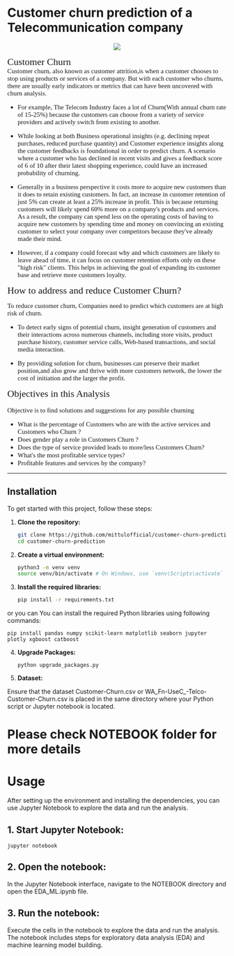 # Customer churn prediction of a Telecommunication company 

<center> <img src="https://i.ibb.co/5cq4fQz/CHURN-IMAGESS.jpg" > </center>


<a id = "2" ></a>
<span style="font-family:Georgia, serif; font-size:22px;">Customer Churn</span>
<br>
<span style="font-family:Georgia, serif; font-size:15px;">
Customer churn, also known as customer attrition,is when a customer chooses to stop using products or services of a company. But with each customer who churns, there are usually early indicators or metrics that can have been uncovered with churn analysis.</span>

- <span style="font-family:Georgia, serif; font-size:15px;"> For example, The Telecom Industry faces a lot of Churn(With annual churn rate of 15-25%) because the customers can choose from a variety of service providers and actively switch from existing to another.</span>


- <span style="font-family:Georgia, serif; font-size:15px;">  While looking at both Business operational insights (e.g. declining repeat purchases, reduced purchase quantity) and Customer experience insights along the customer feedbacks is foundational in order to predict churn. A scenario where a customer who has declined in recent visits and gives a feedback score of 6 of 10 after their latest shopping experience, could have an increased probability of churning.</span>

- <span style="font-family:Georgia, serif; font-size:15px;">  Generally in a business perspective it costs more to acquire new customers than it does to retain existing customers. In fact, an increase in customer retention of just 5% can create at least a 25% increase in profit. This is because returning customers will likely spend 60% more on a company's products and services. As a result, the company can spend less on the operating costs of having to acquire new customers by spending time and money on convincing an existing customer to select your company over competitors because they've already made their mind.</span>

- <span style="font-family:Georgia, serif; font-size:15px;">  However, if a company could forecast why and which customers are likely to leave ahead of time, it can focus on customer retention efforts only on these "high risk" clients. This helps in achieving the goal of expanding its customer base and retrieve more customers loyalty. </span>


<a id="churn"></a>
<a id = "3" ></a>
<span style="font-family:Georgia, serif; font-size:22px;">How to address and reduce Customer Churn?</span>


<span style="font-family:Georgia, serif; font-size:15px;"> To reduce customer churn, Companies need to predict which customers are at high risk of churn.</span>

- <span style="font-family:Georgia, serif; font-size:15px;">  To detect early signs of potential churn, insight generation of customers and their interactions across numerous channels, including store visits, product purchase history, customer service calls, Web-based transactions, and social media interaction. </span>

- <span style="font-family:Georgia, serif; font-size:15px;">  By providing solution for churn, businesses can preserve their market position,and also grow and thrive with more customers network, the lower the cost of initiation and the larger the profit.</span>


<a id = "4" ></a>
<span style="font-family:Georgia, serif; font-size:22px;">Objectives in this Analysis</span>
<br>
<br>
<span style="font-family:Georgia, serif; font-size:15px;"> Objective is to find solutions and suggestions for any possible churning </span>
- <span style="font-family:Georgia, serif; font-size:15px;">What is the percentage of Customers who are with the active services and Customers who Churn ?
    <br>
- <span style="font-family:Georgia, serif; font-size:15px;"> Does gender play a role in Customers Churn ?</span>
    <br>
- <span style="font-family:Georgia, serif; font-size:15px;"> Does the type of service provided leads to more/less Customers Churn?</span>
    <br>
- <span style="font-family:Georgia, serif; font-size:15px;"> What's the most profitable service types?</span>
    <br>
- <span style="font-family:Georgia, serif; font-size:15px;"> Profitable features and services by the company? </span>
<a id="objective"></a>

-------------------------------------------------

## Installation

To get started with this project, follow these steps:

1. **Clone the repository:**

    ```bash
    git clone https://github.com/mittulofficial/customer-churn-prediction.git
    cd customer-churn-prediction
    ```

2. **Create a virtual environment:**

    ```bash
    python3 -m venv venv
    source venv/bin/activate # On Windows, use `venv\Scripts\activate`
    ```

3. **Install the required libraries:**

    ```bash
    pip install -r requirements.txt
    ```
  or you can You can install the required Python libraries using following commands:
  ```
  pip install pandas numpy scikit-learn matplotlib seaborn jupyter plotly xgboost catboost

  ```
4. **Upgrade Packages:**
   ```
   python upgrade_packages.py
   ```
   
5. **Dataset:**
   
  Ensure that the dataset Customer-Churn.csv or WA_Fn-UseC_-Telco-Customer-Churn.csv is placed in the same directory where your Python 
  script or Jupyter notebook is located.

    
# Please check NOTEBOOK folder for more details
# Usage
After setting up the environment and installing the dependencies, you can use Jupyter Notebook to explore the data and run the analysis.

## 1. Start Jupyter Notebook:
```
jupyter notebook
```
## 2. Open the notebook:


In the Jupyter Notebook interface, navigate to the NOTEBOOK directory and open the EDA_ML.ipynb file.

## 3. Run the notebook:

Execute the cells in the notebook to explore the data and run the analysis. The notebook includes steps for exploratory data analysis (EDA) and machine learning model building.
